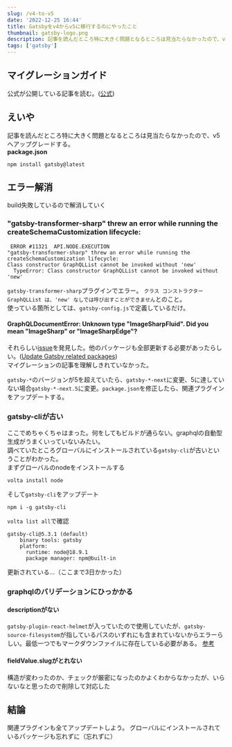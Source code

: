 ```yaml
---
slug: /v4-to-v5
date: '2022-12-25 16:44'
title: Gatsbyをv4からv5に移行するのにやったこと
thumbnail: gatsby-logo.png
description: 記事を読んだところ特に大きく問題となるところは見当たらなかったので、v5へアップグレードする。
tags: ['gatsby']
---
```

## マイグレーションガイド
公式が公開している記事を読む。([公式](https://www.gatsbyjs.com/docs/reference/release-notes/migrating-from-v4-to-v5/))

## えいや
記事を読んだところ特に大きく問題となるところは見当たらなかったので、v5へアップグレードする。  
**package.json**
```shell
npm install gatsby@latest
```
## エラー解消
build失敗しているので解消していく

### "gatsby-transformer-sharp" threw an error while running the createSchemaCustomization lifecycle:
```shell
 ERROR #11321  API.NODE.EXECUTION
"gatsby-transformer-sharp" threw an error while running the createSchemaCustomization lifecycle:
Class constructor GraphQLList cannot be invoked without 'new'
  TypeError: Class constructor GraphQLList cannot be invoked without 'new'
```
`gatsby-transformer-sharp`プラグインでエラー。
`クラス コンストラクター GraphQLList は、'new' なしでは呼び出すことができません`とのこと。  
使っている箇所としては、`gatsby-config.js`で定義しているだけ。

#### GraphQLDocumentError: Unknown type "ImageSharpFluid". Did you mean "ImageSharp" or "ImageSharpEdge"?

それらしい[issue](https://github.com/gatsbyjs/gatsby/discussions/36609#discussioncomment-4057299)を発見した。他のパッケージも全部更新する必要があったらしい。([Update Gatsby related packages](https://v5.gatsbyjs.com/docs/reference/release-notes/migrating-from-v4-to-v5/#update-gatsby-related-packages))  
マイグレーションの記事を理解しきれていなかった。

`gatsby-*`のバージョンが5を超えていたら、`gatsby-*-next`に変更、5に達していない場合`gatsby-*-next.5`に変更。`package.json`を修正したら、関連プラグインをアップデートする。

### gatsby-cliが古い
ここでめちゃくちゃはまった。何をしてもビルドが通らない。graphqlの自動型生成がうまくいっていないみたい。  
調べていたところグローバルにインストールされている`gatsby-cli`が古いということがわかった。  
まずグローバルのnodeをインストールする
```
volta install node
```
そして`gatsby-cli`をアップデート
```
npm i -g gatsby-cli
```
`volta list all`で確認
```
gatsby-cli@5.3.1 (default)
    binary tools: gatsby
    platform:
      runtime: node@18.9.1
      package manager: npm@built-in
```
更新されている…（ここまで3日かかった）

### graphqlのバリデーションにひっかかる
#### descriptionがない
`gatsby-plugin-react-helmet`が入っていたので使用していたが、`gatsby-source-filesystem`が指しているパスのいずれにも含まれていないからエラーらしい。最低一つでもマークダウンファイルに存在している必要がある。
[参考](https://stackoverflow.com/questions/62209671/gatsby-keeps-complaining-cannot-query-field-fields-on-type-markdownremark-wh)

#### fieldValue.slugがとれない
構造が変わったのか、チェックが厳密になったのかよくわからなかったが、いらないなと思ったので削除して対応した

## 結論
関連プラグインも全てアップデートしよう。
グローバルにインストールされているパッケージも忘れずに（忘れずに）
